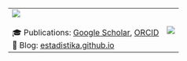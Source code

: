 <table>
  <tbody>
    <tr>
      <td>
        <a href="https://github.com/alstat">
          <img align="center" src="https://github-readme-stats.vercel.app/api?username=alstat&count_private=true&show_icons=true&theme=algolia" />
        </a><br/><br/>
        🎓 Publications: <a href="https://scholar.google.com/citations?user=CQq7qi0AAAAJ&hl=en&authuser=2">Google Scholar</a>, <a href="https://orcid.org/0000-0003-3784-8593">ORCID</a><br/>
        📝 Blog: <a href="estadistika.github.io">estadistika.github.io</a>
      </td>
      <td>
        <a href="https://github.com/alstat">
          <img align="center" src="https://github-readme-stats.vercel.app/api/top-langs/?username=alstat&hide=jupyter%20notebook,tex&theme=algolia" />
        </a>
      </td>
    </tr>
  </tbody>
</table>
